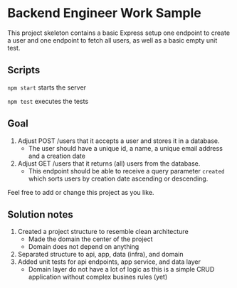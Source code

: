 # Backend Engineer Work Sample

This project skeleton contains a basic Express setup one endpoint to create a user and one endpoint to fetch all users, as well as a basic empty unit test.

## Scripts 
`npm start` starts the server

`npm test` executes the tests

## Goal
1. Adjust POST /users that it accepts a user and stores it in a database.
    * The user should have a unique id, a name, a unique email address and a creation date
2. Adjust GET /users that it returns (all) users from the database.
   * This endpoint should be able to receive a query parameter `created` which sorts users by creation date ascending or descending.

Feel free to add or change this project as you like.


## Solution notes
1. Created a project structure to resemble clean architecture
    - Made the domain the center of the project
    - Domain does not depend on anything
2. Separated structure to api, app, data (infra), and domain
3. Added unit tests for api endpoints, app service, and data layer
    - Domain layer do not have a lot of logic as this is a simple CRUD application without complex busines rules (yet)
    